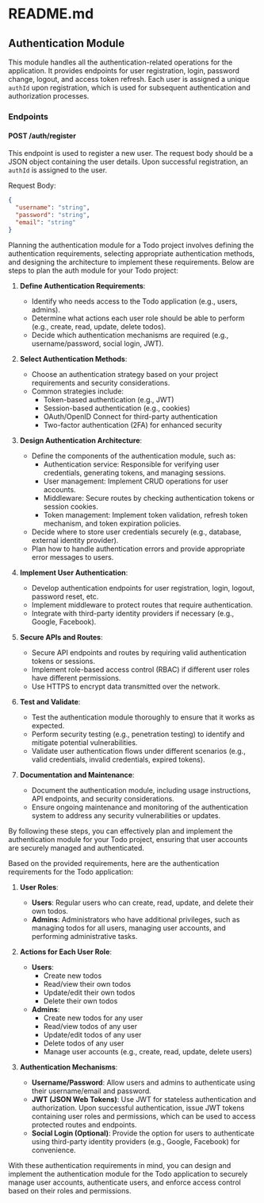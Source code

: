# README.md

## Authentication Module

This module handles all the authentication-related operations for the application. It provides endpoints for user registration, login, password change, logout, and access token refresh. Each user is assigned a unique `authId` upon registration, which is used for subsequent authentication and authorization processes.

### Endpoints

#### POST /auth/register

This endpoint is used to register a new user. The request body should be a JSON object containing the user details. Upon successful registration, an `authId` is assigned to the user.

Request Body:

```json
{
  "username": "string",
  "password": "string",
  "email": "string"
}
```



Planning the authentication module for a Todo project involves defining the authentication requirements, selecting appropriate authentication methods, and designing the architecture to implement these requirements. Below are steps to plan the auth module for your Todo project:

1. **Define Authentication Requirements**:

   - Identify who needs access to the Todo application (e.g., users, admins).
   - Determine what actions each user role should be able to perform (e.g., create, read, update, delete todos).
   - Decide which authentication mechanisms are required (e.g., username/password, social login, JWT).

2. **Select Authentication Methods**:

   - Choose an authentication strategy based on your project requirements and security considerations.
   - Common strategies include:
     - Token-based authentication (e.g., JWT)
     - Session-based authentication (e.g., cookies)
     - OAuth/OpenID Connect for third-party authentication
     - Two-factor authentication (2FA) for enhanced security

3. **Design Authentication Architecture**:

   - Define the components of the authentication module, such as:
     - Authentication service: Responsible for verifying user credentials, generating tokens, and managing sessions.
     - User management: Implement CRUD operations for user accounts.
     - Middleware: Secure routes by checking authentication tokens or session cookies.
     - Token management: Implement token validation, refresh token mechanism, and token expiration policies.
   - Decide where to store user credentials securely (e.g., database, external identity provider).
   - Plan how to handle authentication errors and provide appropriate error messages to users.

4. **Implement User Authentication**:

   - Develop authentication endpoints for user registration, login, logout, password reset, etc.
   - Implement middleware to protect routes that require authentication.
   - Integrate with third-party identity providers if necessary (e.g., Google, Facebook).

5. **Secure APIs and Routes**:

   - Secure API endpoints and routes by requiring valid authentication tokens or sessions.
   - Implement role-based access control (RBAC) if different user roles have different permissions.
   - Use HTTPS to encrypt data transmitted over the network.

6. **Test and Validate**:

   - Test the authentication module thoroughly to ensure that it works as expected.
   - Perform security testing (e.g., penetration testing) to identify and mitigate potential vulnerabilities.
   - Validate user authentication flows under different scenarios (e.g., valid credentials, invalid credentials, expired tokens).

7. **Documentation and Maintenance**:
   - Document the authentication module, including usage instructions, API endpoints, and security considerations.
   - Ensure ongoing maintenance and monitoring of the authentication system to address any security vulnerabilities or updates.

By following these steps, you can effectively plan and implement the authentication module for your Todo project, ensuring that user accounts are securely managed and authenticated.

Based on the provided requirements, here are the authentication requirements for the Todo application:

1. **User Roles**:

   - **Users**: Regular users who can create, read, update, and delete their own todos.
   - **Admins**: Administrators who have additional privileges, such as managing todos for all users, managing user accounts, and performing administrative tasks.

2. **Actions for Each User Role**:

   - **Users**:
     - Create new todos
     - Read/view their own todos
     - Update/edit their own todos
     - Delete their own todos
   - **Admins**:
     - Create new todos for any user
     - Read/view todos of any user
     - Update/edit todos of any user
     - Delete todos of any user
     - Manage user accounts (e.g., create, read, update, delete users)

3. **Authentication Mechanisms**:
   - **Username/Password**: Allow users and admins to authenticate using their username/email and password.
   - **JWT (JSON Web Tokens)**: Use JWT for stateless authentication and authorization. Upon successful authentication, issue JWT tokens containing user roles and permissions, which can be used to access protected routes and endpoints.
   - **Social Login (Optional)**: Provide the option for users to authenticate using third-party identity providers (e.g., Google, Facebook) for convenience.

With these authentication requirements in mind, you can design and implement the authentication module for the Todo application to securely manage user accounts, authenticate users, and enforce access control based on their roles and permissions.

